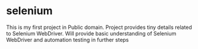 # selenium
This is my first project in Public domain.
Project provides tiny details related to Selenium WebDriver.
Will provide basic understanding of Selenium WebDriver and automation testing in further steps
